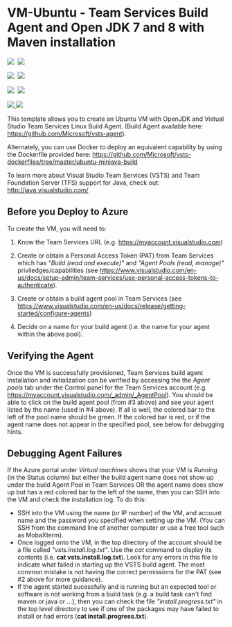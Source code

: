 # VM-Ubuntu - Team Services Build Agent and Open JDK 7 and 8 with Maven installation

<IMG SRC="https://azbotstorage.blob.core.windows.net/badges/vsts-minbuildjava-ubuntu-vm/PublicLastTestDate.svg" />&nbsp;
<IMG SRC="https://azbotstorage.blob.core.windows.net/badges/vsts-minbuildjava-ubuntu-vm/PublicDeployment.svg" />&nbsp;

<IMG SRC="https://azbotstorage.blob.core.windows.net/badges/vsts-minbuildjava-ubuntu-vm/FairfaxLastTestDate.svg" />&nbsp;
<IMG SRC="https://azbotstorage.blob.core.windows.net/badges/vsts-minbuildjava-ubuntu-vm/FairfaxDeployment.svg" />&nbsp;

<IMG SRC="https://azbotstorage.blob.core.windows.net/badges/vsts-minbuildjava-ubuntu-vm/BestPracticeResult.svg" />&nbsp;
<IMG SRC="https://azbotstorage.blob.core.windows.net/badges/vsts-minbuildjava-ubuntu-vm/CredScanResult.svg" />&nbsp;

<a href="https://portal.azure.com/#create/Microsoft.Template/uri/https%3A%2F%2Fraw.githubusercontent.com%2FAzure%2Fazure-quickstart-templates%2Fmaster%2Fvsts-minbuildjava-ubuntu-vm%2Fazuredeploy.json" target="_blank">
    <img src="http://azuredeploy.net/deploybutton.png"/>
</a>
<a href="http://armviz.io/#/?load=https%3A%2F%2Fraw.githubusercontent.com%2FAzure%2Fazure-quickstart-templates%2Fmaster%2Fvsts-minbuildjava-ubuntu-vm%2Fazuredeploy.json" target="_blank">
    <img src="http://armviz.io/visualizebutton.png"/>
</a>

This template allows you to create an Ubuntu VM with OpenJDK and Vistual Studio Team Services Linux Build Agent.
(Build Agent available here: https://github.com/Microsoft/vsts-agent).

Alternately, you can use Docker to deploy an equivalent capability by using the Dockerfile provided here:
https://github.com/Microsoft/vsts-dockerfiles/tree/master/ubuntu-minjava-build

To learn more about Visual Studio Team Services (VSTS) and Team Foundation Server (TFS) support for Java, check out:
http://java.visualstudio.com/


## Before you Deploy to Azure

To create the VM, you will need to:

1. Know the Team Services URL (e.g. https://myaccount.visualstudio.com)

2. Create or obtain a Personal Access Token (PAT) from Team Services which has *"Build (read and execute)"* and *"Agent Pools (read, manage)"* priviledges/capabilities
(see https://www.visualstudio.com/en-us/docs/setup-admin/team-services/use-personal-access-tokens-to-authenticate).

3. Create or obtain a build agent pool in Team Services
(see https://www.visualstudio.com/en-us/docs/release/getting-started/configure-agents)

4. Decide on a name for your build agent (i.e. the name for your agent within the above pool).


## Verifying the Agent
Once the VM is successfully provisioned, Team Services build agent installation and initialization can be verified by accessing the the *Agent pools* tab under the Control panel for the Team Services account
(e.g. https://myaccount.visualstudio.com/_admin/_AgentPool).  You should be able to click on the build agent pool (from #3 above)
and see your agent listed by the name (used in #4 above).  If all is well, the colored bar to the left of the pool name should be green.
If the colored bar is red, or if the agent name does not appear in the specified pool, see below for debugging hints.


## Debugging Agent Failures
If the Azure portal under *Virtual machines* shows that your VM is *Running* (in the Status column) but either the build agent name does not 
show up under the build Agent Pool in Team Services OR the agent name does show up but has a red colored bar to the left of the name,
then you can SSH into the VM and check the installation log.  To do this:
* SSH into the VM using the name (or IP number) of the VM, and account name and the password you specified when setting up the VM.
(You can SSH from the command line of another computer or use a free tool such as MobaXterm).
* Once logged onto the VM, in the top directory of the account should be a file called *"vsts.install.log.txt"*.  Use the 
*cat* command to display its contents (i.e. **cat vsts.install.log.txt**).  Look for any errors in this file to indicate what failed 
in starting up the VSTS build agent.  The most common mistake is not having the correct permissions for the PAT (see #2 above for more guidance).
* If the agent started sucessfully and is running but an expected tool or software is not working from a build task (e.g. a build task can't find
maven or java or ...), then you can check the file *"install.progress.txt"* in the top level directory to see if one of the packages
may have failed to install or had errors (**cat install.progress.txt**).  

